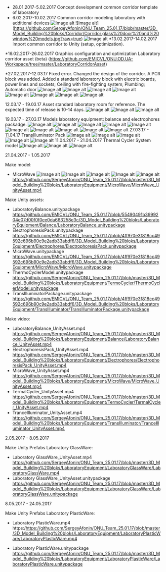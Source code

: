 * 28.01.2017-5.02.2017  Concept development common corridor template of laboratory
* 6.02.2017-10.02.2017 Сommon corridor modeling laboratory with additional devices
![Image alt](https://github.com/SergeyAfonin/ONU_Team_25.01.17/blob/master/3D_Model_Building%20bloks/Corridor/Ceiling%20Lamps%2C%20Ventilation%20and%20Smoke%20removal%2C%20Fire%20sprinkler%20and%20Smoke%20detector.jpg)
![Image alt]  (https://github.com/SergeyAfonin/ONU_Team_25.01.17/blob/master/3D_Model_Building%20bloks/Corridor/Corridor,glass%20door%20and%20window%20models.jpg?raw=true)
![Image alt](https://github.com/SergeyAfonin/ONU_Team_25.01.17/blob/master/3D_Model_Building%20bloks/Corridor/Door,%20Electronic%20key%20lock,%20Switches,%20Electrical%20board.jpg?raw=true)
*13.02.2017-14.02.2017 Import common corridor to Unity (setup, optimization).

*16.02.2017-26.02.2017 Graphics configuration and optimization Laboratory corridor asset (beta) 
(https://github.com/EMICVL/ONU.OD.UA-Workspace/tree/master/LaboratoryCorridorAsset)

*27.02.2017-12.03.17 Fixed error. Changed the design of the corridor. A PCR block was added. Added a standard laboratory block with electric boards, power lines and sockets; Ceiling with fire-fighting system; Plumbing; Automatic door
![Image alt](https://github.com/EMICVL/ONU_Team_25.01.17/blob/master/3D_Model_Building%20bloks/Corridor/LaboratoryCorridor02%20(PCR_block).jpg)
![Image alt](https://github.com/EMICVL/ONU_Team_25.01.17/blob/master/3D_Model_Building%20bloks/Corridor/LaboratoryCorridor01.jpg)
![Image alt](https://github.com/EMICVL/ONU_Team_25.01.17/blob/master/3D_Model_Building%20bloks/Corridor/StandardLaboratory01.jpg)
![Image alt](https://github.com/EMICVL/ONU_Team_25.01.17/blob/master/3D_Model_Building%20bloks/Corridor/StandardLaboratory02.jpg)
![Image alt](https://github.com/EMICVL/ONU_Team_25.01.17/blob/master/3D_Model_Building%20bloks/Corridor/StandardLaboratory03.jpg)
![Image alt](https://github.com/EMICVL/ONU_Team_25.01.17/blob/master/3D_Model_Building%20bloks/Corridor/StandardLaboratory04.jpg)
![Image alt](https://github.com/EMICVL/ONU_Team_25.01.17/blob/master/3D_Model_Building%20bloks/Corridor/StandardLaboratory05.jpg)
![Image alt](https://github.com/EMICVL/ONU_Team_25.01.17/blob/master/3D_Model_Building%20bloks/Corridor/StandardLaboratory06.jpg)

12.03.17 - 19.03.17 Asset standard laboratory room for reference. The expected time of release is 10-14 days.
![Image alt](https://github.com/SergeyAfonin/ONU_Team_25.01.17/blob/master/3D_Model_Building%20bloks/Corridor/StandardLaboratoryUnity01.jpg)
![Image alt](https://github.com/SergeyAfonin/ONU_Team_25.01.17/blob/master/3D_Model_Building%20bloks/Corridor/StandardLaboratoryUnity02.jpg)
![Image alt](https://github.com/SergeyAfonin/ONU_Team_25.01.17/blob/master/3D_Model_Building%20bloks/Corridor/StandardLaboratoryUnity03.jpg)

19.03.17 - 27.03.17 Models laboratory equipment: balance and electrophores packadge.
![Image alt](https://github.com/SergeyAfonin/ONU_Team_25.01.17/blob/master/3D_Model_Building%20bloks/LaboratoryEquipment/Balance/Balance.jpg)
![Image alt](https://github.com/SergeyAfonin/ONU_Team_25.01.17/blob/master/3D_Model_Building%20bloks/LaboratoryEquipment/Electrophores/ElectrophoresBath.jpg)
![Image alt](https://github.com/SergeyAfonin/ONU_Team_25.01.17/blob/master/3D_Model_Building%20bloks/LaboratoryEquipment/Electrophores/ElectrophoresBuffer.jpg)
![Image alt](https://github.com/SergeyAfonin/ONU_Team_25.01.17/blob/master/3D_Model_Building%20bloks/LaboratoryEquipment/Electrophores/ElectrophoresCap.jpg)
![Image alt](https://github.com/SergeyAfonin/ONU_Team_25.01.17/blob/master/3D_Model_Building%20bloks/LaboratoryEquipment/Electrophores/ElectrophoresComb.jpg)
![Image alt](https://github.com/SergeyAfonin/ONU_Team_25.01.17/blob/master/3D_Model_Building%20bloks/LaboratoryEquipment/Electrophores/ElectrophoresGel.jpg)
![Image alt](https://github.com/SergeyAfonin/ONU_Team_25.01.17/blob/master/3D_Model_Building%20bloks/LaboratoryEquipment/Electrophores/ElectrophoresGelTray.jpg)
![Image alt](https://github.com/SergeyAfonin/ONU_Team_25.01.17/blob/master/3D_Model_Building%20bloks/LaboratoryEquipment/Electrophores/ElectrophoresGelTrayStopper.jpg)
![Image alt](https://github.com/SergeyAfonin/ONU_Team_25.01.17/blob/master/3D_Model_Building%20bloks/LaboratoryEquipment/Electrophores/ElectrophoresPowerSupply.jpg)
![Image alt](https://github.com/SergeyAfonin/ONU_Team_25.01.17/blob/master/3D_Model_Building%20bloks/LaboratoryEquipment/Electrophores/ElectrophoresGelPerforated.jpg)
27.03.17 - 11.04.17 TransIlluminator Pack
![Image alt](https://github.com/EMICVL/ONU_Team_25.01.17/blob/master/3D_Model_Building%20bloks/LaboratoryEquipment/TransIlluminator/TransIlluminator_01.jpg)
![Image alt](https://github.com/EMICVL/ONU_Team_25.01.17/blob/master/3D_Model_Building%20bloks/LaboratoryEquipment/TransIlluminator/TransIlluminator_02.jpg)
![Image alt](https://github.com/EMICVL/ONU_Team_25.01.17/blob/master/3D_Model_Building%20bloks/LaboratoryEquipment/TransIlluminator/TransIlluminator_03.jpg)
![Image alt](https://github.com/EMICVL/ONU_Team_25.01.17/blob/master/3D_Model_Building%20bloks/LaboratoryEquipment/TransIlluminator/TransIlluminator_04.jpg)
![Image alt](https://github.com/EMICVL/ONU_Team_25.01.17/blob/master/3D_Model_Building%20bloks/LaboratoryEquipment/TransIlluminator/TransIlluminator_05.jpg)
11.04.2017 - 21.04.2017 Thermal Cycler System model
![Image alt](https://github.com/SergeyAfonin/ONU_Team_25.01.17/blob/master/3D_Model_Building%20bloks/LaboratoryEquipment/TermoCycler/THermalCyclerSystem_01.jpg)
![Image alt](https://github.com/SergeyAfonin/ONU_Team_25.01.17/blob/master/3D_Model_Building%20bloks/LaboratoryEquipment/TermoCycler/THermalCyclerSystem_02.jpg)
![Image alt](https://github.com/SergeyAfonin/ONU_Team_25.01.17/blob/master/3D_Model_Building%20bloks/LaboratoryEquipment/TermoCycler/THermalCyclerSystem_03.jpg)

21.04.2017 - 1.05.2017

Make model:
- MicroWave
![Image alt](https://github.com/SergeyAfonin/ONU_Team_25.01.17/blob/master/3D_Model_Building%20bloks/LaboratoryEquipment/MicroWave/MicroWave_01.jpg)
![Image alt](https://github.com/SergeyAfonin/ONU_Team_25.01.17/blob/master/3D_Model_Building%20bloks/LaboratoryEquipment/MicroWave/MicroWave_02.jpg)
![Image alt](https://github.com/SergeyAfonin/ONU_Team_25.01.17/blob/master/3D_Model_Building%20bloks/LaboratoryEquipment/MicroWave/MicroWave_03.jpg)
![Image alt](https://github.com/SergeyAfonin/ONU_Team_25.01.17/blob/master/3D_Model_Building%20bloks/LaboratoryEquipment/MicroWave/MicroWave_04.jpg)
![Image alt](https://github.com/SergeyAfonin/ONU_Team_25.01.17/blob/master/3D_Model_Building%20bloks/LaboratoryEquipment/MicroWave/MicroWave_05.jpg)
https://github.com/SergeyAfonin/ONU_Team_25.01.17/blob/master/3D_Model_Building%20bloks/LaboratoryEquipment/MicroWave/MicroWave_UnityAsset.mp4

Make Unity assets:

- LaboratoryBalance.unitypackage
https://github.com/EMICVL/ONU_Team_25.01.17/blob/55490491b3999204e07d00f0f0ee0da663258e3c/3D_Model_Building%20bloks/LaboratoryEquipment/Balance/LaboratoryBalance.unitypackage
- ElectrophoresisPack.unitypackage
https://github.com/EMICVL/ONU_Team_25.01.17/blob/4ff970e3f818cc49592c696b90c9e2adb33abdf6/3D_Model_Building%20bloks/LaboratoryEquipment/Electrophores/ElectrophoresisPack.unitypackage
- MicroWave.unitypackage
https://github.com/EMICVL/ONU_Team_25.01.17/blob/4ff970e3f818cc49592c696b90c9e2adb33abdf6/3D_Model_Building%20bloks/LaboratoryEquipment/MicroWave/MicroWave.unitypackage
- ThermoCyclerModel.unitypackage
https://github.com/SergeyAfonin/ONU_Team_25.01.17/blob/master/3D_Model_Building%20bloks/LaboratoryEquipment/TermoCycler/ThermoCyclerModel.unitypackage
- TransIlluminatorPackage.unitypackage
https://github.com/EMICVL/ONU_Team_25.01.17/blob/4ff970e3f818cc49592c696b90c9e2adb33abdf6/3D_Model_Building%20bloks/LaboratoryEquipment/TransIlluminator/TransIlluminatorPackage.unitypackage

Make video:

- LaboratoryBalance_UnityAsset.mp4
https://github.com/SergeyAfonin/ONU_Team_25.01.17/blob/master/3D_Model_Building%20bloks/LaboratoryEquipment/Balance/LaboratoryBalance_UnityAsset.mp4
- ElectrophoresisPack_UnityAsset.mp4
https://github.com/SergeyAfonin/ONU_Team_25.01.17/blob/master/3D_Model_Building%20bloks/LaboratoryEquipment/Electrophores/ElectrophoresisPack_UnityAsset.mp4
- MicroWave_UnityAsset.mp4
https://github.com/SergeyAfonin/ONU_Team_25.01.17/blob/master/3D_Model_Building%20bloks/LaboratoryEquipment/MicroWave/MicroWave_UnityAsset.mp4
- TermalCycler_UnityAsset.mp4
https://github.com/SergeyAfonin/ONU_Team_25.01.17/blob/master/3D_Model_Building%20bloks/LaboratoryEquipment/TermoCycler/TermalCycler_UnityAsset.mp4
- TranceIlluminator_UnityAsset.mp4
https://github.com/SergeyAfonin/ONU_Team_25.01.17/blob/master/3D_Model_Building%20bloks/LaboratoryEquipment/TransIlluminator/TranceIlluminator_UnityAsset.mp4

2.05.2017 - 8.05.2017

Make Unity Prefabs Laboratory GlassWare:

- Laboratory GlassWare_UnityAsset.mp4
https://github.com/SergeyAfonin/ONU_Team_25.01.17/blob/master/3D_Model_Building%20bloks/LaboratoryEquipment/LaboratoryGlassWare/LaboratoryGlassWare.mp4
- Laboratory GlassWare_UnityAsset.unitypackage
https://github.com/SergeyAfonin/ONU_Team_25.01.17/blob/master/3D_Model_Building%20bloks/LaboratoryEquipment/LaboratoryGlassWare/LaboratoryGlassWare.unitypackage

8.05.2017 - 24.05.2017

Make Unity Prefabs Laboratory PlasticWare:
- Laboratory PlasticWare.mp4
https:/https://github.com/SergeyAfonin/ONU_Team_25.01.17/blob/master/3D_Model_Building%20bloks/LaboratoryEquipment/LaboratoryPlasticWare/LaboratoryPlasticWare.mp4

- Laboratory PlasticWare.unitypackage
https://github.com/SergeyAfonin/ONU_Team_25.01.17/blob/master/3D_Model_Building%20bloks/LaboratoryEquipment/LaboratoryPlasticWare/LaboratoryPlasticWare.unitypackage



